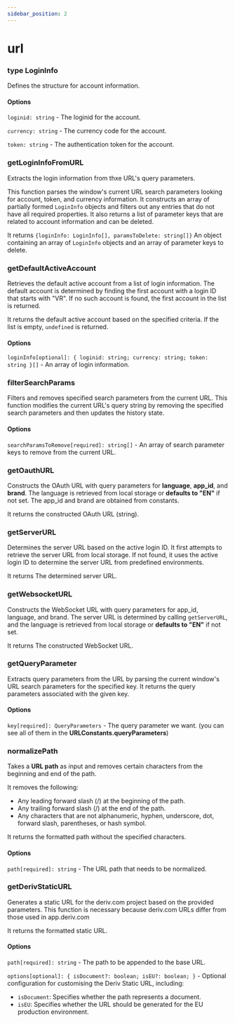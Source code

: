 ```yaml
---
sidebar_position: 2
---
```


# url

### type LoginInfo

Defines the structure for account information.

#### Options

`loginid: string` - The loginid for the account.

`currency: string` - The currency code for the account.

`token: string` - The authentication token for the account.

### getLoginInfoFromURL

Extracts the login information from thxe URL's query parameters.

This function parses the window's current URL search parameters looking for account, token, and currency information.
It constructs an array of partially formed `LoginInfo` objects and filters out any entries that do not have all required properties.
It also returns a list of parameter keys that are related to account information and can be deleted.

It returns `{loginInfo: LoginInfo[], paramsToDelete: string[]}` An object containing an array of `LoginInfo` objects and an array of parameter keys to delete.

### getDefaultActiveAccount

Retrieves the default active account from a list of login information.
The default account is determined by finding the first account with a login ID that starts with "VR".
If no such account is found, the first account in the list is returned.

It returns the default active account based on the specified criteria. If the list is empty, `undefined` is returned.

#### Options

`loginInfo[optional]: { loginid: string; currency: string; token: string }[]` - An array of login information.

### filterSearchParams

Filters and removes specified search parameters from the current URL.
This function modifies the current URL's query string by removing the specified search parameters and then updates the history state.

#### Options

`searchParamsToRemove[required]: string[]` - An array of search parameter keys to remove from the current URL.

### getOauthURL

Constructs the OAuth URL with query parameters for **language**, **app_id**, and **brand**.
The language is retrieved from local storage or **defaults to "EN"** if not set. The app_id and brand are obtained from constants.

It returns the constructed OAuth URL (string).

### getServerURL

Determines the server URL based on the active login ID.
It first attempts to retrieve the server URL from local storage. If not found, it uses the active login ID to determine the server URL from predefined environments.

It returns The determined server URL.

### getWebsocketURL

Constructs the WebSocket URL with query parameters for app_id, language, and brand.
The server URL is determined by calling `getServerURL`, and the language is retrieved from local storage or **defaults to "EN"** if not set.

It returns The constructed WebSocket URL.

### getQueryParameter

Extracts query parameters from the URL by parsing the current window's URL search parameters for the specified key.
It returns the query parameters associated with the given key.

#### Options

`key[required]: QueryParameters` - The query parameter we want. (you can see all of them in the **URLConstants.queryParameters**)

### normalizePath

Takes a **URL path** as input and removes certain characters from the beginning and end of the path.

It removes the following:

-   Any leading forward slash (/) at the beginning of the path.
-   Any trailing forward slash (/) at the end of the path.
-   Any characters that are not alphanumeric, hyphen, underscore, dot, forward slash, parentheses, or hash symbol.

It returns the formatted path without the specified characters.

#### Options

`path[required]: string` - The URL path that needs to be normalized.

### getDerivStaticURL

Generates a static URL for the deriv.com project based on the provided parameters.
This function is necessary because deriv.com URLs differ from those used in app.deriv.com

It returns the formatted static URL.

#### Options

`path[required]: string` - The path to be appended to the base URL.

`options[optional]: { isDocument?: boolean; isEU?: boolean; }` - Optional configuration for customising the Deriv Static URL, including:

-   `isDocument`: Specifies whether the path represents a document.
-   `isEU`: Specifies whether the URL should be generated for the EU production environment.
